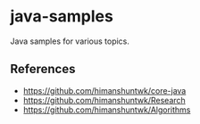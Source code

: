 # java-samples

Java samples for various topics.


## References

- https://github.com/himanshuntwk/core-java
- https://github.com/himanshuntwk/Research
- https://github.com/himanshuntwk/Algorithms